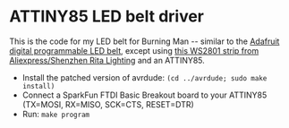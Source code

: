 ATTINY85 LED belt driver
========================

This is the code for my LED belt for Burning Man -- similar to the [Adafruit digital programmable LED belt](http://adafruit.com/products/332), except using [this WS2801 strip from Aliexpress/Shenzhen Rita Lighting](http://us.aliexpress.com/snapshot/110553435.html) and an ATTINY85.

* Install the patched version of avrdude: `(cd ../avrdude; sudo make install)`
* Connect a SparkFun FTDI Basic Breakout board to your ATTINY85 (TX=MOSI, RX=MISO, SCK=CTS, RESET=DTR)
* Run: `make program`
